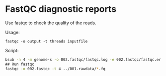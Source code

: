 FastQC diagnostic reports
=========================

Use fastqc to check the quality of the reads.


Usage:

```
fastqc -o output -t threads inputfile
```

Script:

```bash
bsub -n 4 -m genome-s -o 002.fastqc/fastqc.log -e 002.fastqc/fastqc.er -J fastqc \
## Run fastqc 
fastqc -o 002.fastqc -t 4 ../001.rawdata/*.fq
```
